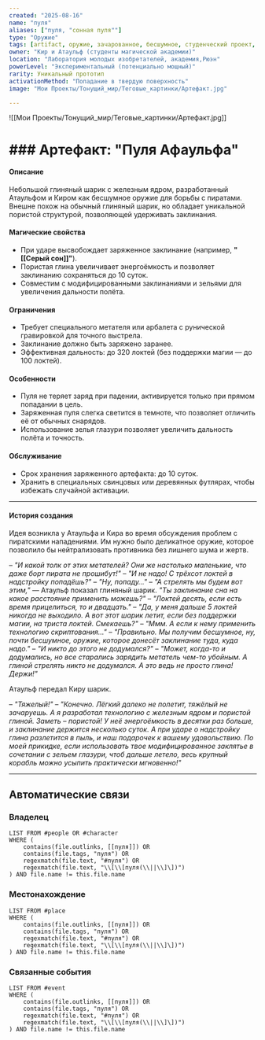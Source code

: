 ```yaml
---
created: "2025-08-16"
name: "пуля"
aliases: ["пуля, "сонная пуля""]
type: "Оружие"
tags: [artifact, оружие, зачарованное, бесшумное, студенческий проект, артефакт]
owner: "Кир и Атаульф (студенты магической академии)"
location: "Лаборатория молодых изобретателей, академия,Рюэн"
powerLevel: "Экспериментальный (потенциально мощный)"
rarity: Уникальный прототип
activationMethod: "Попадание в твердую поверхность"
image: "Мои Проекты/Тонущий_мир/Теговые_картинки/Артефакт.jpg"

---
```



![[Мои Проекты/Тонущий_мир/Теговые_картинки/Артефакт.jpg]]


# ### Артефакт: **"Пуля Афаульфа"**


#### Описание

Небольшой глиняный шарик с железным ядром, разработанный Атаульфом и Киром как бесшумное оружие для борьбы с пиратами. Внешне похож на обычный глиняный шарик, но обладает уникальной пористой структурой, позволяющей удерживать заклинания.

#### Магические свойства

- При ударе высвобождает заряженное заклинание (например, **"[[Серый сон]]"**).
- Пористая глина увеличивает энергоёмкость и позволяет заклинанию сохраняться до 10 суток.
- Совместим с модифицированными заклинаниями и зельями для увеличения дальности полёта.

#### Ограничения

- Требует специального метателя или арбалета с рунической гравировкой для точного выстрела.
- Заклинание должно быть заряжено заранее.
- Эффективная дальность: до 320 локтей (без поддержки магии — до 100 локтей).

#### Особенности

- Пуля не теряет заряд при падении, активируется только при прямом попадании в цель.
- Заряженная пуля слегка светится в темноте, что позволяет отличить её от обычных снарядов.
- Использование зелья глазури позволяет увеличить дальность полёта и точность.

#### Обслуживание

- Срок хранения заряженного артефакта: до 10 суток.
- Хранить в специальных свинцовых или деревянных футлярах, чтобы избежать случайной активации.

---

#### История создания

Идея возникла у Атаульфа и Кира во время обсуждения проблем с пиратскими нападениями. Им нужно было деликатное оружие, которое позволило бы нейтрализовать противника без лишнего шума и жертв.

– _"И какой толк от этих метателей? Они же настолько маленькие, что даже борт пирата не прошибут!"_ – _"И не надо! С трёхсот локтей в надстройку попадёшь?"_ – _"Ну, попаду…"_ – _"А стрелять мы будем вот этим,"_ — Атаульф показал глиняный шарик. _"Ты заклинание сна на какое расстояние применить можешь?"_ – _"Локтей десять, если есть время прицелиться, то и двадцать."_ – _"Да, у меня дальше 5 локтей никогда не выходило. А вот этот шарик летит, если без поддержки магии, на триста локтей. Смекаешь?"_ – _"Ммм. А если к нему применить технологию скриптования…"_ – _"Правильно. Мы получим бесшумное, ну, почти бесшумное, оружие, которое донесёт заклинание туда, куда надо."_ – _"И никто до этого не додумался?"_ – _"Может, когда-то и додумались, но все старались зарядить метатель чем-то убойным. А глиной стрелять никто не додумался. А это ведь не просто глина! Держи!"_

Атаульф передал Киру шарик.

– _"Тяжелый!"_ – _"Конечно. Лёгкий далеко не полетит, тяжёлый не зачаруешь. А я разработал технологию с железным ядром и пористой глиной. Заметь – пористой! У неё энергоёмкость в десятки раз больше, и заклинание держится несколько суток. А при ударе о надстройку глина разлетится в пыль, и наш подарочек к вашему удовольствию. По моей прикидке, если использовать твое модифицированное заклятье в сочетании с зельем глазури, чтоб дальше летело, весь крупный корабль можно усыпить практически мгновенно!"_

---


## Автоматические связи
### Владелец
```dataview
LIST FROM #people OR #character
WHERE (
    contains(file.outlinks, [[пуля]]) OR
    contains(file.tags, "пуля") OR
    regexmatch(file.text, "#пуля") OR
    regexmatch(file.text, "\\[\\[пуля(\\||\\]\])")
) AND file.name != this.file.name
```

### Местонахождение
```dataview
LIST FROM #place
WHERE (
    contains(file.outlinks, [[пуля]]) OR
    contains(file.tags, "пуля") OR
    regexmatch(file.text, "#пуля") OR
    regexmatch(file.text, "\\[\\[пуля(\\||\\]\])")
) AND file.name != this.file.name
```

### Связанные события
```dataview
LIST FROM #event
WHERE (
    contains(file.outlinks, [[пуля]]) OR
    contains(file.tags, "пуля") OR
    regexmatch(file.text, "#пуля") OR
    regexmatch(file.text, "\\[\\[пуля(\\||\\]\])")
) AND file.name != this.file.name
```